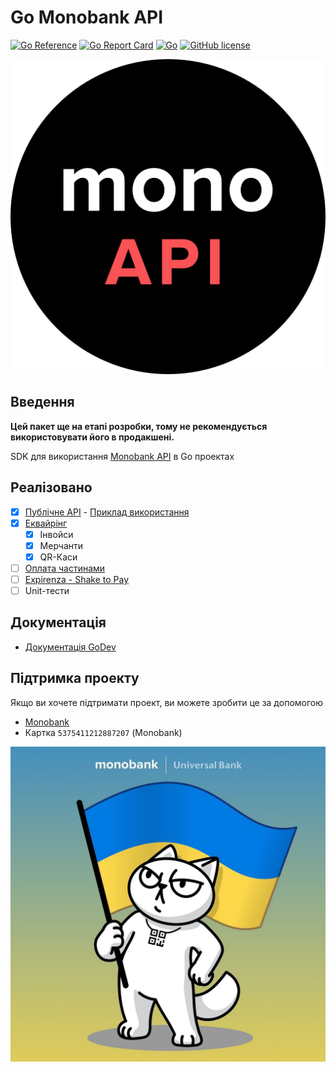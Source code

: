 # Go Monobank API

[![Go Reference](https://pkg.go.dev/badge/github.com/FairyTale5571/go-mono.svg)](https://pkg.go.dev/github.com/FairyTale5571/go-mono)
[![Go Report Card](https://goreportcard.com/badge/github.com/fairytale5571/go-mono)](https://goreportcard.com/report/github.com/fairytale5571/go-mono)
[![Go](https://img.shields.io/badge/Go-1.21-blue.svg?logo=go&longCache=true&style=flat-square)](https://golang.org)
[![GitHub license](https://img.shields.io/github/license/fairytale5571/go-mono.svg?style=flat-square)]()

[![](static/logo.png)]()

## Введення

**Цей пакет ще на етапі розробки, тому не рекомендується використовувати його в продакшені.**

SDK для використання [Monobank API](https://api.monobank.ua/docs) в Go проектах

## Реалізовано

- [X] [Публічне API](https://api.monobank.ua/docs) - [Приклад використання](example/public/main.go)
- [X] [Еквайрінг](https://api.monobank.ua/docs/acquiring.html)
    - [X] Інвойси
    - [X] Мерчанти
    - [X] QR-Каси
- [ ] [Оплата частинами](https://u2-demo-ext.monobank.ua/docs/index.html)
- [ ] [Expirenza - Shake to Pay](https://api.shaketopay.com.ua/)
- [ ] Unit-тести 

## Документація
- [Документація GoDev](https://pkg.go.dev/github.com/monobank-api/go-mono-acquiring)

## Підтримка проекту

Якщо ви хочете підтримати проект, ви можете зробити це за допомогою 

- [Monobank](https://send.monobank.ua/jar/4yAFaAPmgo)
- Картка `5375411212887207` (Monobank)

![](static/cat_uk.jpg)